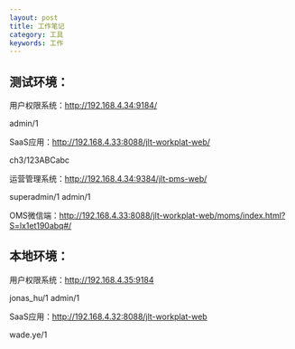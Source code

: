 ```yaml
---
layout: post
title: 工作笔记
category: 工具
keywords: 工作
---
```


## 测试环境：
用户权限系统：http://192.168.4.34:9184/

admin/1

SaaS应用：http://192.168.4.33:8088/jlt-workplat-web/

ch3/123ABCabc

运营管理系统：http://192.168.4.34:9384/jlt-pms-web/

superadmin/1     admin/1

OMS微信端：http://192.168.4.33:8088/jlt-workplat-web/moms/index.html?S=lx1et190abq#/


## 本地环境：
用户权限系统：http://192.168.4.35:9184

jonas_hu/1    admin/1

SaaS应用：http://192.168.4.32:8088/jlt-workplat-web

wade.ye/1

